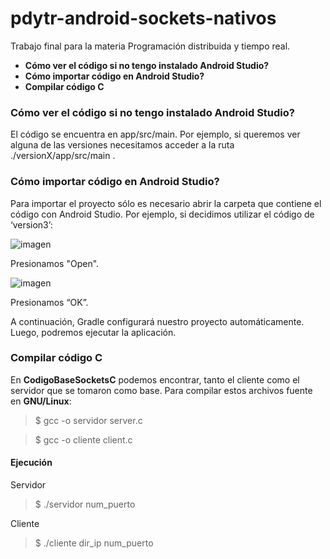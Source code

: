 # pdytr-android-sockets-nativos

Trabajo final para la materia Programación distribuida y tiempo real.

* **Cómo ver el código si no tengo instalado Android Studio?**
* **Cómo importar código en Android Studio?**
* **Compilar código C**


### Cómo ver el código si no tengo instalado Android Studio?

El código se encuentra en app/src/main.
Por ejemplo, si queremos ver alguna de las versiones necesitamos acceder a la ruta ./versionX/app/src/main .


### Cómo importar código en Android Studio?

Para importar el proyecto sólo es necesario abrir la carpeta que contiene el código con Android Studio. Por ejemplo, si decidimos utilizar el código de ‘version3’:

![imagen](https://github.com/nac1236/pdytr-android-sockets-nativos/assets/22487770/0f8c8e49-c8ec-489b-b53c-4023e6c3de3a)


Presionamos "Open".


![imagen](https://github.com/nac1236/pdytr-android-sockets-nativos/assets/22487770/308e7c30-6f60-4ebb-8206-37c7b4f3cde3)

Presionamos “OK”.

A continuación, Gradle configurará nuestro proyecto automáticamente. Luego, podremos ejecutar la aplicación.

### Compilar código C

En **CodigoBaseSocketsC** podemos encontrar, tanto el cliente como el servidor que se tomaron como base.
Para compilar estos archivos fuente en **GNU/Linux**:
> $ gcc -o servidor server.c

> $ gcc -o cliente client.c

#### Ejecución
Servidor  
> $ ./servidor num_puerto

Cliente
> $ ./cliente dir_ip num_puerto
